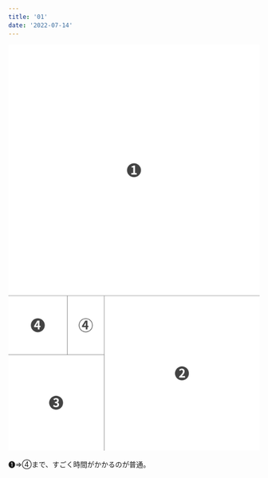 ```yaml
---
title: '01'
date: '2022-07-14'
---
```

![](https://raw.githubusercontent.com/keityan/memo/master/public/a_04_.jpg)

❶⇒④まで、すごく時間がかかるのが普通。
